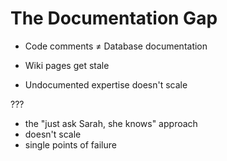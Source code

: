 # The Documentation Gap


- Code comments ≠ Database documentation

- Wiki pages get stale

- Undocumented expertise doesn't scale

???

- the "just ask Sarah, she knows" approach
- doesn't scale
- single points of failure
